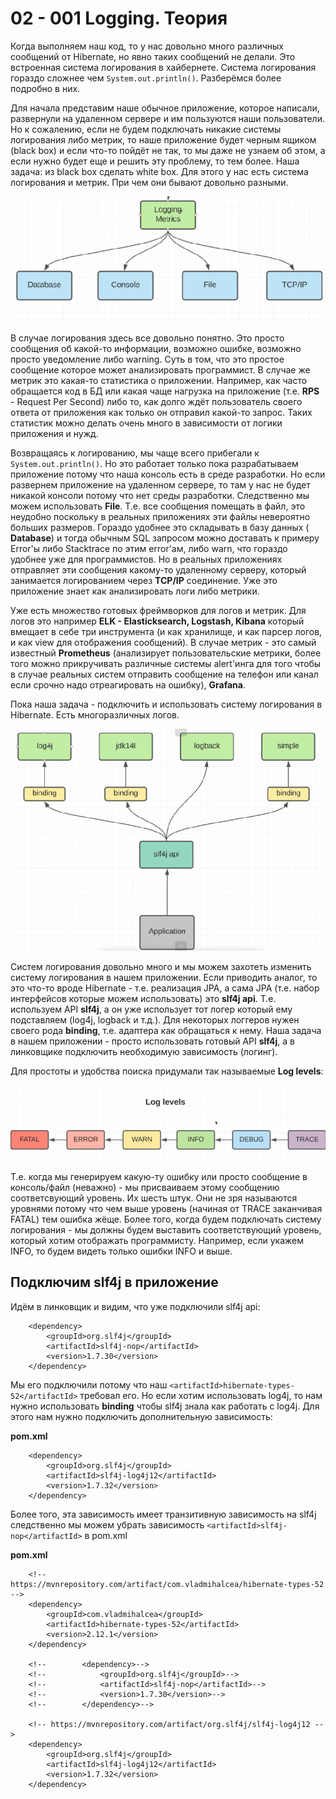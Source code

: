 02 - 001 Logging. Теория
========================

Когда выполняем наш код, то у нас довольно много различных сообщений от Hibernate, но явно таких сообщений не делали. Это встроенная система логирования в хайбернете. Система логирования гораздо сложнее чем `System.out.println()`. Разберёмся более подробно в них.

Для начала представим наше обычное приложение, которое написали, развернули на удаленном сервере и им пользуются наши пользователи. Но к сожалению, если не будем подключать никакие системы логирования либо метрик, то наше приложение будет черным ящиком (black box) и если что-то пойдёт не так, то мы даже не узнаем об этом, а если нужно будет еще и решить эту проблему, то тем более. Наша задача: из black box сделать white box. Для этого у нас есть система логирования и метрик. При чем они бывают довольно разными.

![](src/main/resources/precis/h-02/h-02-001-1.png)

В случае логирования здесь все довольно понятно. Это просто сообщения об какой-то информации, возможно ошибке, возможно просто уведомление либо warning. Суть в том, что это простое сообщение которое может анализировать программист. В случае же метрик это какая-то статистика о приложении. Например, как часто обращается код в БД или какая чаще нагрузка на приложение (т.е. **RPS** - Request Per Second) либо то, как долго ждёт пользователь своего ответа от приложения как только он отправил какой-то запрос. Таких статистик можно делать очень много в зависимости от логики приложения и нужд.

Возвращаясь к логированию, мы чаще всего прибегали к `System.out.println()`. Но это работает только пока разрабатываем приложение потому что наша консоль есть в среде разработки. Но если развернем приложение на удаленном сервере, то там у нас не будет никакой консоли потому что нет среды разработки. Следственно мы можем использовать **File**. Т.е. все сообщения помещать в файл, это неудобно поскольку в реальных приложениях эти файлы невероятно больших размеров. Гораздо удобнее это складывать в базу данных ( **Database**) и тогда обычным SQL запросом можно доставать к примеру Error'ы либо Stacktrace по этим error'ам, либо warn, что гораздо удобнее уже для программистов. Но в реальных приложениях отправляет эти сообщения какому-то удаленному серверу, который занимается логированием через **TCP/IP** соединение. Уже это приложение знает как анализировать логи либо метрики.

Уже есть множество готовых фреймворков для логов и метрик. Для логов это например **ELK - Elasticksearch, Logstash, Kibana** который вмещает в себе три инструмента (и как хранилище, и как парсер логов, и как view для отображения сообщений). В случае метрик - это самый известный **Prometheus** (анализирует пользовательские метрики, более того можно прикручивать различные системы alert'инга для того чтобы в случае реальных систем отправить сообщение на телефон или канал если срочно надо отреагировать на ошибку), **Grafana**.

Пока наша задача - подключить и использовать систему логирования в Hibernate. Есть многоразличных логов.

![](src/main/resources/precis/h-02/h-02-001-2.png)

Систем логирования довольно много и мы можем захотеть изменить систему логирования в нашем приложении. Если приводить аналог, то это что-то вроде Hibernate - т.е. реализация JPA, а сама JPA (т.е. набор интерфейсов которые можем использовать) это **slf4j api**. Т.е. используем API **slf4j**, а он уже использует тот логер который ему подставляем (log4j, logback и т.д.). Для некоторых логгеров нужен своего рода **binding**, т.е. адаптера как обращаться к нему. Наша задача в нашем приложении - просто использовать готовый API **slf4j**, а в линковщике подключить необходимую зависимость (логинг).

Для простоты и удобства поиска придумали так называемые **Log levels**:

![](src/main/resources/precis/h-02/h-02-001-3.png)

Т.е. когда мы генерируем какую-ту ошибку или просто сообщение в консоль/файл (неважно) - мы присваиваем этому сообщению соответсвующий уровень. Их шесть штук. Они не зря называются уровнями потому что чем выше уровень (начиная от TRACE заканчивая FATAL) тем ошибка жёще. Более того, когда будем подключать систему логирования - мы должны будем выставить соответствующий уровень, который хотим отображать программисту. Например, если укажем INFO, то будем видеть только ошибки INFO и выше.

Подключим slf4j в приложение
----------------------------

Идём в линковщик и видим, что уже подключили slf4j api:

        <dependency>
            <groupId>org.slf4j</groupId>
            <artifactId>slf4j-nop</artifactId>
            <version>1.7.30</version>
        </dependency>


Мы его подключили потому что наш `<artifactId>hibernate-types-52</artifactId>` требовал его. Но если хотим использовать log4j, то нам нужно использовать **binding** чтобы slf4j знала как работать с log4j. Для этого нам нужно подключить дополнительную зависимость:

**pom.xml**

        <dependency>
            <groupId>org.slf4j</groupId>
            <artifactId>slf4j-log4j12</artifactId>
            <version>1.7.32</version>
        </dependency>


Более того, эта зависимость имеет транзитивную зависимость на slf4j следственно мы можем убрать зависимость `<artifactId>slf4j-nop</artifactId>` в pom.xml

**pom.xml**

        <!-- https://mvnrepository.com/artifact/com.vladmihalcea/hibernate-types-52 -->
        <dependency>
            <groupId>com.vladmihalcea</groupId>
            <artifactId>hibernate-types-52</artifactId>
            <version>2.12.1</version>
        </dependency>

        <!--        <dependency>-->
        <!--            <groupId>org.slf4j</groupId>-->
        <!--            <artifactId>slf4j-nop</artifactId>-->
        <!--            <version>1.7.30</version>-->
        <!--        </dependency>-->

        <!-- https://mvnrepository.com/artifact/org.slf4j/slf4j-log4j12 -->
        <dependency>
            <groupId>org.slf4j</groupId>
            <artifactId>slf4j-log4j12</artifactId>
            <version>1.7.32</version>
        </dependency>
